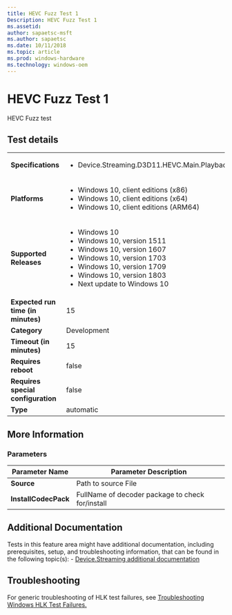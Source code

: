 ```yaml
---
title: HEVC Fuzz Test 1
Description: HEVC Fuzz Test 1
ms.assetid: 
author: sapaetsc-msft
ms.author: sapaetsc
ms.date: 10/11/2018
ms.topic: article
ms.prod: windows-hardware
ms.technology: windows-oem
---
```


# HEVC Fuzz Test 1

HEVC Fuzz test

## Test details
|||
|---|---|
| **Specifications**  | <ul><li>Device.Streaming.D3D11.HEVC.Main.Playback</li></ul> |  
| **Platforms**   | <ul><li>Windows 10, client editions (x86)</li><li>Windows 10, client editions (x64)</li><li>Windows 10, client editions (ARM64)</li></ul> |
| **Supported Releases** | <ul><li>Windows 10</li><li>Windows 10, version 1511</li><li>Windows 10, version 1607</li><li>Windows 10, version 1703</li><li>Windows 10, version 1709</li><li>Windows 10, version 1803</li><li>Next update to Windows 10</li></ul> |
|**Expected run time (in minutes)**| 15 |
|**Category**| Development |
|**Timeout (in minutes)**| 15 |
|**Requires reboot**| false |
|**Requires special configuration**| false |
|**Type**| automatic |

## More Information
### Parameters
| Parameter Name | Parameter Description |
| --- | --- |
| **Source** | Path to source File |
| **InstallCodecPack** | FullName of decoder package to check for/install |


## Additional Documentation
Tests in this feature area might have additional documentation, including prerequisites, setup, and troubleshooting information, that can be found in the following topic(s): - [Device.Streaming additional documentation](device-streaming-additional-documentation.md)



## Troubleshooting
For generic troubleshooting of HLK test failures, see [Troubleshooting Windows HLK Test Failures.](..\user\troubleshooting-windows-hlk-test-failures.md)